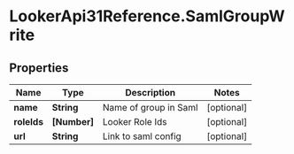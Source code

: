 # LookerApi31Reference.SamlGroupWrite

## Properties
Name | Type | Description | Notes
------------ | ------------- | ------------- | -------------
**name** | **String** | Name of group in Saml | [optional] 
**roleIds** | **[Number]** | Looker Role Ids | [optional] 
**url** | **String** | Link to saml config | [optional] 


